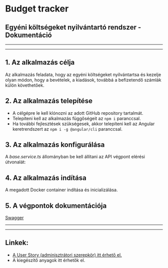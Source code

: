 # Budget tracker

## Egyéni költségeket nyilvántartó rendszer - Dokumentáció
---
---

## 1. Az alkalmazás célja

Az alkalmazás feladata, hogy az egyéni költségeket nyilvántartsa és kezelje olyan módon, hogy a bevételek, a kiadások, továbbá a befizetendő számlák külön követhetőek.

## 2. Az alkalmazás telepítése

- A célgépre le kell klónozni az adott GitHub repository tartalmát.
- Telepíteni kell az alkalmazás függőségeit az `npm i` paranccsal.
- Ha további fejlesztések szükségesek, akkor telepíteni kell az Angular keretrendszert az `npm i -g @angular/cli` paranccsal.

## 3. Az alkalmazás konfigurálása

A _base.service.ts_ állományban be kell állítani az API végpont elérési útvonalát:  

[comment]: <> (Kiegészítés később - pl. http://localhost:3000)

## 4. Az alkalmazás indítása

A megadott Docker container indítása és inicializálása.

[comment]: <> (Kiegészítés később)

## 5. A végpontok dokumentációja

[Swagger](https://)

---
---
## Linkek:

- [A User Story (adminisztrátori szerepkör) itt érhető el.](https://github.com/dorczy/budget-tracker/blob/main/README.md)
- A kiegészítő anyagok itt érhetők el.
